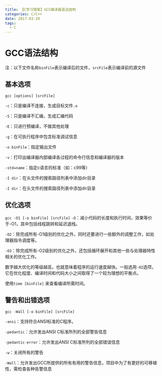 ```yaml
---
title: 【C学习随笔】GCC编译器语法结构
categories: C/C++
date: 2017-03-20
tags:
  - C
---
```

# GCC语法结构
注：以下文件名称`binFile`表示编译后的文件，`srcFile`表示编译前的源文件
## 基本选项
`gcc [options] [srcFile]`

`-c`：只是编译不连接，生成目标文件`.o`

`-S`：只是编译不汇编，生成汇编代码

`-E`：只进行预编译，不做其他处理

`-g`：在可执行程序中包含标准调试信息

`-o binFile`：指定输出文件

`-v`：打印出编译器内部编译各过程的命令行信息和编译器的版本

`-std=name`：指定c语言的标准（如：c99等）

`-I dir`：在头文件的搜索路径列表中添加dir目录

`-I dir`：在头文件的搜索路径列表中添加dir目录

## 优化选项
`gcc -O1 [-o binFile] [srcFile]`
`-O`：减小代码的长度和执行时间，效果等价于-O1，其中包括线程跳转和延迟退栈。

`-O2`：除完成所有-O1级别的优化之外，同时还要进行一些额外的调整工作，如处理器指令调度等。

`-O3`：除完成所有-O2级别的优化之外，还包括循环展开和其他一些与处理器特性相关的优化工作。

数字越大优化的等级越高，也就意味着程序的运行速度越快。一般选用`-O2`选项，它在优化程度、编译时间和代码大小之间取得了一个较为理想的平衡点。

使用`time [binFile]` 来查看编译所需时间。

## 警告和出错选项
`gcc -Wall [-o binFile] [srcFile]`

`-ansi`：支持符合ANSI标准的C程序。

`-pedantic`：允许发出ANSI C标准所列的全部警告信息

`-pedantic-error`：允许发出ANSI C标准所列的全部错误信息

`-w`：关闭所有的警告

`-Wall`：允许发出GCC所提供的所有有用的警告信息，项目中为了有更好的可移植性，需检查各种告警信息


